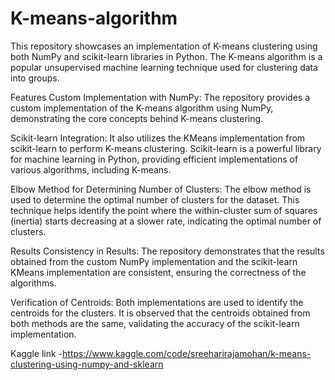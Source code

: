 # K-means-algorithm
This repository showcases an implementation of K-means clustering using both NumPy and scikit-learn libraries in Python. The K-means algorithm is a popular unsupervised machine learning technique used for clustering data into groups.

Features
Custom Implementation with NumPy: The repository provides a custom implementation of the K-means algorithm using NumPy, demonstrating the core concepts behind K-means clustering.

Scikit-learn Integration: It also utilizes the KMeans implementation from scikit-learn to perform K-means clustering. Scikit-learn is a powerful library for machine learning in Python, providing efficient implementations of various algorithms, including K-means.

Elbow Method for Determining Number of Clusters: The elbow method is used to determine the optimal number of clusters for the dataset. This technique helps identify the point where the within-cluster sum of squares (inertia) starts decreasing at a slower rate, indicating the optimal number of clusters.


Results
Consistency in Results: The repository demonstrates that the results obtained from the custom NumPy implementation and the scikit-learn KMeans implementation are consistent, ensuring the correctness of the algorithms.

Verification of Centroids: Both implementations are used to identify the centroids for the clusters. It is observed that the centroids obtained from both methods are the same, validating the accuracy of the scikit-learn implementation.

Kaggle link -https://www.kaggle.com/code/sreeharirajamohan/k-means-clustering-using-numpy-and-sklearn
